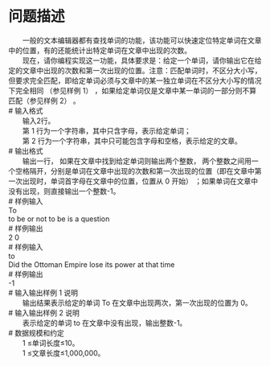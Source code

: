 <div id="pcont1" style="margin-top:20px; display:block;">

# 问题描述

<div class="pdcont">　　一般的文本编辑器都有查找单词的功能，该功能可以快速定位特定单词在文章中的位置，有的还能统计出特定单词在文章中出现的次数。<br/>
　　现在，请你编程实现这一功能，具体要求是：给定一个单词，请你输出它在给定的文章中出现的次数和第一次出现的位置。注意：匹配单词时，不区分大小写，但要求完全匹配，即给定单词必须与文章中的某一独立单词在不区分大小写的情况下完全相同 （参见样例 1） ，如果给定单词仅是文章中某一单词的一部分则不算匹配（参见样例 2） 。</div>
# 输入格式

<div class="pdcont">　　输入2行。<br/>
　　第 1 行为一个字符串，其中只含字母，表示给定单词；<br/>
　　第 2 行为一个字符串，其中只可能包含字母和空格，表示给定的文章。</div>
# 输出格式

<div class="pdcont">　　输出一行， 如果在文章中找到给定单词则输出两个整数， 两个整数之间用一个空格隔开，分别是单词在文章中出现的次数和第一次出现的位置（即在文章中第一次出现时，单词首字母在文章中的位置，位置从 0 开始） ；如果单词在文章中没有出现，则直接输出一个整数-1。</div>
# 样例输入

<div class="pddata">To<br/>
to be or not to be is a question</div>
# 样例输出

<div class="pddata">2 0</div>
# 样例输入

<div class="pddata">to<br/>
Did the Ottoman Empire lose its power at that time</div>
# 样例输出

<div class="pddata">-1</div>
# 输入输出样例 1 说明

<div class="pdcont">　　输出结果表示给定的单词 To 在文章中出现两次，第一次出现的位置为 0。</div>
# 输入输出样例 2 说明

<div class="pdcont">　　表示给定的单词 to 在文章中没有出现，输出整数-1。</div>
# 数据规模和约定

<div class="pdcont">　　1 ≤单词长度≤10。<br/>
　　1 ≤文章长度≤1,000,000。</div>

</div>